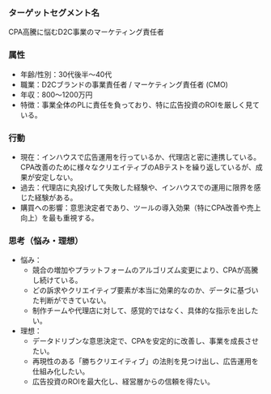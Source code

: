 ### ターゲットセグメント名
CPA高騰に悩むD2C事業のマーケティング責任者

### 属性
- 年齢/性別：30代後半～40代
- 職業：D2Cブランドの事業責任者 / マーケティング責任者 (CMO)
- 年収：800～1200万円
- 特徴：事業全体のPLに責任を負っており、特に広告投資のROIを厳しく見ている。

### 行動
- 現在：インハウスで広告運用を行っているか、代理店と密に連携している。CPA改善のために様々なクリエイティブのABテストを繰り返しているが、成果が安定しない。
- 過去：代理店に丸投げして失敗した経験や、インハウスでの運用に限界を感じた経験がある。
- 購買への影響：意思決定者であり、ツールの導入効果（特にCPA改善や売上向上）を最も重視する。

### 思考（悩み・理想）
- 悩み：
    - 競合の増加やプラットフォームのアルゴリズム変更により、CPAが高騰し続けている。
    - どの訴求やクリエイティブ要素が本当に効果的なのか、データに基づいた判断ができていない。
    - 制作チームや代理店に対して、感覚的ではなく、具体的な指示を出したい。
- 理想：
    - データドリブンな意思決定で、CPAを安定的に改善し、事業を成長させたい。
    - 再現性のある「勝ちクリエイティブ」の法則を見つけ出し、広告運用を仕組み化したい。
    - 広告投資のROIを最大化し、経営層からの信頼を得たい。
